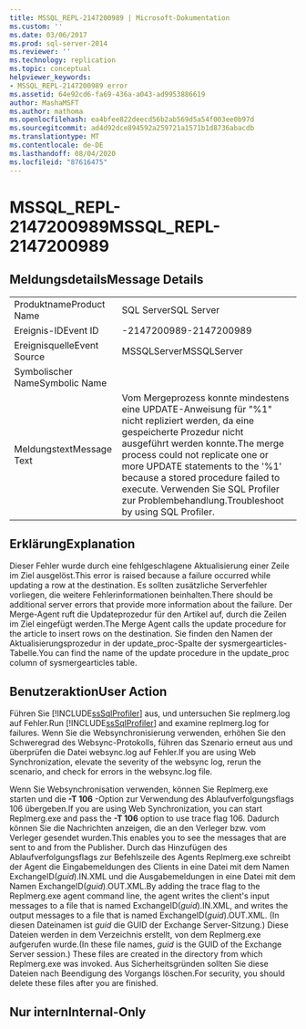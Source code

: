 ```yaml
---
title: MSSQL_REPL-2147200989 | Microsoft-Dokumentation
ms.custom: ''
ms.date: 03/06/2017
ms.prod: sql-server-2014
ms.reviewer: ''
ms.technology: replication
ms.topic: conceptual
helpviewer_keywords:
- MSSQL_REPL-2147200989 error
ms.assetid: 64e92cd6-fa69-436a-a043-ad9953886619
author: MashaMSFT
ms.author: mathoma
ms.openlocfilehash: ea4bfee822deecd56b2ab569d5a54f003ee0b97d
ms.sourcegitcommit: ad4d92dce894592a259721a1571b1d8736abacdb
ms.translationtype: MT
ms.contentlocale: de-DE
ms.lasthandoff: 08/04/2020
ms.locfileid: "87616475"
---
```

# <a name="mssql_repl-2147200989"></a><span data-ttu-id="96e56-102">MSSQL_REPL-2147200989</span><span class="sxs-lookup"><span data-stu-id="96e56-102">MSSQL_REPL-2147200989</span></span>
    
## <a name="message-details"></a><span data-ttu-id="96e56-103">Meldungsdetails</span><span class="sxs-lookup"><span data-stu-id="96e56-103">Message Details</span></span>  
  
|||  
|-|-|  
|<span data-ttu-id="96e56-104">Produktname</span><span class="sxs-lookup"><span data-stu-id="96e56-104">Product Name</span></span>|<span data-ttu-id="96e56-105">SQL Server</span><span class="sxs-lookup"><span data-stu-id="96e56-105">SQL Server</span></span>|  
|<span data-ttu-id="96e56-106">Ereignis-ID</span><span class="sxs-lookup"><span data-stu-id="96e56-106">Event ID</span></span>|<span data-ttu-id="96e56-107">-2147200989</span><span class="sxs-lookup"><span data-stu-id="96e56-107">-2147200989</span></span>|  
|<span data-ttu-id="96e56-108">Ereignisquelle</span><span class="sxs-lookup"><span data-stu-id="96e56-108">Event Source</span></span>|<span data-ttu-id="96e56-109">MSSQLServer</span><span class="sxs-lookup"><span data-stu-id="96e56-109">MSSQLServer</span></span>|  
|<span data-ttu-id="96e56-110">Symbolischer Name</span><span class="sxs-lookup"><span data-stu-id="96e56-110">Symbolic Name</span></span>||  
|<span data-ttu-id="96e56-111">Meldungstext</span><span class="sxs-lookup"><span data-stu-id="96e56-111">Message Text</span></span>|<span data-ttu-id="96e56-112">Vom Mergeprozess konnte mindestens eine UPDATE-Anweisung für "%1" nicht repliziert werden, da eine gespeicherte Prozedur nicht ausgeführt werden konnte.</span><span class="sxs-lookup"><span data-stu-id="96e56-112">The merge process could not replicate one or more UPDATE statements to the '%1' because a stored procedure failed to execute.</span></span> <span data-ttu-id="96e56-113">Verwenden Sie SQL Profiler zur Problembehandlung.</span><span class="sxs-lookup"><span data-stu-id="96e56-113">Troubleshoot by using SQL Profiler.</span></span>|  
  
## <a name="explanation"></a><span data-ttu-id="96e56-114">Erklärung</span><span class="sxs-lookup"><span data-stu-id="96e56-114">Explanation</span></span>  
 <span data-ttu-id="96e56-115">Dieser Fehler wurde durch eine fehlgeschlagene Aktualisierung einer Zeile im Ziel ausgelöst.</span><span class="sxs-lookup"><span data-stu-id="96e56-115">This error is raised because a failure occurred while updating a row at the destination.</span></span> <span data-ttu-id="96e56-116">Es sollten zusätzliche Serverfehler vorliegen, die weitere Fehlerinformationen beinhalten.</span><span class="sxs-lookup"><span data-stu-id="96e56-116">There should be additional server errors that provide more information about the failure.</span></span> <span data-ttu-id="96e56-117">Der Merge-Agent ruft die Updateprozedur für den Artikel auf, durch die Zeilen im Ziel eingefügt werden.</span><span class="sxs-lookup"><span data-stu-id="96e56-117">The Merge Agent calls the update procedure for the article to insert rows on the destination.</span></span> <span data-ttu-id="96e56-118">Sie finden den Namen der Aktualisierungsprozedur in der update_proc-Spalte der sysmergearticles-Tabelle.</span><span class="sxs-lookup"><span data-stu-id="96e56-118">You can find the name of the update procedure in the update_proc column of sysmergearticles table.</span></span>  
  
## <a name="user-action"></a><span data-ttu-id="96e56-119">Benutzeraktion</span><span class="sxs-lookup"><span data-stu-id="96e56-119">User Action</span></span>  
 <span data-ttu-id="96e56-120">Führen Sie [!INCLUDE[ssSqlProfiler](../../includes/sssqlprofiler-md.md)] aus, und untersuchen Sie replmerg.log auf Fehler.</span><span class="sxs-lookup"><span data-stu-id="96e56-120">Run [!INCLUDE[ssSqlProfiler](../../includes/sssqlprofiler-md.md)] and examine replmerg.log for failures.</span></span> <span data-ttu-id="96e56-121">Wenn Sie die Websynchronisierung verwenden, erhöhen Sie den Schweregrad des Websync-Protokolls, führen das Szenario erneut aus und überprüfen die Datei websync.log auf Fehler.</span><span class="sxs-lookup"><span data-stu-id="96e56-121">If you are using Web Synchronization, elevate the severity of the websync log, rerun the scenario, and check for errors in the websync.log file.</span></span>  
  
 <span data-ttu-id="96e56-122">Wenn Sie Websynchronisation verwenden, können Sie Replmerg.exe starten und die **-T 106** -Option zur Verwendung des Ablaufverfolgungsflags 106 übergeben.</span><span class="sxs-lookup"><span data-stu-id="96e56-122">If you are using Web Synchronization, you can start Replmerg.exe and pass the **-T 106** option to use trace flag 106.</span></span> <span data-ttu-id="96e56-123">Dadurch können Sie die Nachrichten anzeigen, die an den Verleger bzw. vom Verleger gesendet wurden.</span><span class="sxs-lookup"><span data-stu-id="96e56-123">This enables you to see the messages that are sent to and from the Publisher.</span></span> <span data-ttu-id="96e56-124">Durch das Hinzufügen des Ablaufverfolgungsflags zur Befehlszeile des Agents Replmerg.exe schreibt der Agent die Eingabemeldungen des Clients in eine Datei mit dem Namen ExchangeID(*guid*).IN.XML und die Ausgabemeldungen in eine Datei mit dem Namen ExchangeID(*guid*).OUT.XML.</span><span class="sxs-lookup"><span data-stu-id="96e56-124">By adding the trace flag to the Replmerg.exe agent command line, the agent writes the client's input messages to a file that is named ExchangeID(*guid*).IN.XML, and writes the output messages to a file that is named ExchangeID(*guid*).OUT.XML.</span></span> <span data-ttu-id="96e56-125">(In diesen Dateinamen ist *guid* die GUID der Exchange Server-Sitzung.) Diese Dateien werden in dem Verzeichnis erstellt, von dem Replmerg.exe aufgerufen wurde.</span><span class="sxs-lookup"><span data-stu-id="96e56-125">(In these file names, *guid* is the GUID of the Exchange Server session.) These files are created in the directory from which Replmerg.exe was invoked.</span></span> <span data-ttu-id="96e56-126">Aus Sicherheitsgründen sollten Sie diese Dateien nach Beendigung des Vorgangs löschen.</span><span class="sxs-lookup"><span data-stu-id="96e56-126">For security, you should delete these files after you are finished.</span></span>  
  
## <a name="internal-only"></a><span data-ttu-id="96e56-127">Nur intern</span><span class="sxs-lookup"><span data-stu-id="96e56-127">Internal-Only</span></span>  
  
